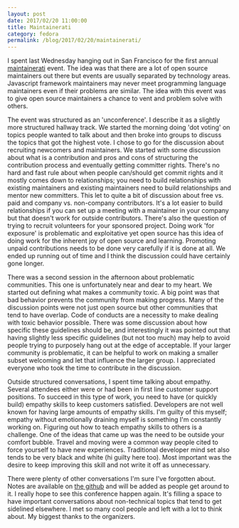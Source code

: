 ```yaml
---
layout: post
date: 2017/02/20 11:00:00
title: Maintainerati
category: fedora
permalink: /blog/2017/02/20/maintainerati/
---
```

I spent last Wednesday hanging out in San Francisco for the first annual
[maintainerati](https://maintainerati.org/) event. The idea was that there
are a lot of open source maintainers out there but events are usually separated
by technology areas. Javascript framework maintainers may never meet
programming language maintainers even if their problems are similar. The idea
with this event was to give open source maintainers a chance to vent and
problem solve with others.

The event was structured as an 'unconference'. I describe it as a slightly
more structured hallway track. We started the morning doing 'dot voting' on
topics people wanted to talk about and then broke into groups to discuss the
topics that got the highest vote. I chose to go for the discussion about
recruiting newcomers and maintainers. We started with some discussion about
what is a contribution and pros and cons of structuring the contribution
process and eventually getting committer rights. There's no hard and fast rule
about when people can/should get commit rights and it mostly comes down to
relationships; you need to build relationships with existing maintainers and
existing maintainers need to build relationships and mentor new committers.
This let to quite a bit of discussion about free vs. paid and company vs.
non-company contributors. It's a lot easier to build relationships if you can
set up a meeting with a maintainer in your company but that doesn't work for
outside contributors. There's also the question of trying to recruit
volunteers for your sponsored project. Doing work 'for exposure' is
problematic and exploitative yet open source has this idea of doing work for the
inherent joy of open source and learning. Promoting unpaid contributions needs
to be done very carefully if it is done at all. We ended up running out of time
and I think the discussion could have certainly gone longer.

There was a second session in the afternoon about problematic communities. This
one is unfortunately near and dear to my heart. We started out defining what
makes a community toxic. A big point was that bad behavior prevents the
community from making progress. Many of the discussion points were not just
open source but other communities that tend to have overlap. Code of conducts
are a necessity to make dealing with toxic behavior possible. There was some
discussion about how specific these guidelines should be, and interestingly
it was pointed out that having slightly less specific guidelines (but not too
much) may help to avoid people trying to purposely hang out at the edge of
acceptable. If your larger community is problematic, it can be helpful to work
on making a smaller subset welcoming and let that influence the larger group.
I appreciated everyone who took the time to contribute in the discussion.

Outside structured conversations, I spent time talking about empathy. Several
attendees either were or had been in first line customer support positions.
To succeed in this type of work, you need to have (or quickly build) empathy
skills to keep customers satisfied. Developers are not well known for having
large amounts of empathy skills. I'm guilty of this myself; empathy without
emotionally draining myself is something I'm constantly working on. Figuring
out how to teach empathy skills to others is a challenge. One of the ideas
that came up was the need to be outside your comfort bubble. Travel and moving
were a common way people cited to force yourself to have new experiences.
Traditional developer mind set also tends to be very black and white (hi guilty
here too). Most important was the desire to keep improving this skill and not
write it off as unnecessary.

There were plenty of other conversations I'm sure I've forgotten about. Notes
are available on [the github](https://github.com/maintainerati/events) and
will be added as people get around to it. I really hope to see this conference
happen again. It's filling a space to have important conversations about
non-technical topics that tend to get sidelined elsewhere. I met so many
cool people and left with a lot to think about. My biggest thanks to the
organizers.
